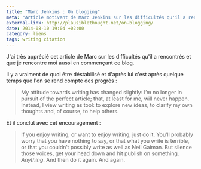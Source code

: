 ```yaml
---
title: "Marc Jenkins : On blogging"
meta: "Article motivant de Marc Jenkins sur les difficultés qu'il a rencontré pour tenir son blog et ce qui l'encourage à continuer."
external-link: http://plausiblethought.net/on-blogging/
date: 2014-08-10 19:04 +02:00
category: liens
tags: writing citation
---
```


J'ai très apprécié cet article de Marc sur les difficultés qu'il a rencontrés et que je rencontre moi aussi en commençant ce blog.

Il y a vraiment de quoi être déstabilisé et d'après lui c'est après quelque temps que l'on se rend compte des progrès&nbsp;:

<blockquote>
<p>My attitude towards writing has changed slightly: I’m no longer in pursuit of the perfect article; that, at least for me, will never happen. Instead, I view writing as tool: to explore new ideas, to clarify my own thoughts and, of course, to help others.</p>
</blockquote>

Et il conclut avec cet encouragement&nbsp;:

<blockquote>
<p>If you enjoy writing, or want to enjoy writing, just do it. You’ll probably worry that you have nothing to say, or that what you write is terrible, or that you couldn’t possibly write as well as Neil Gaiman. But silence those voices, get your head down and hit publish on something. <em>Anything</em>. And then do it again. And again.</p>
</blockquote>
